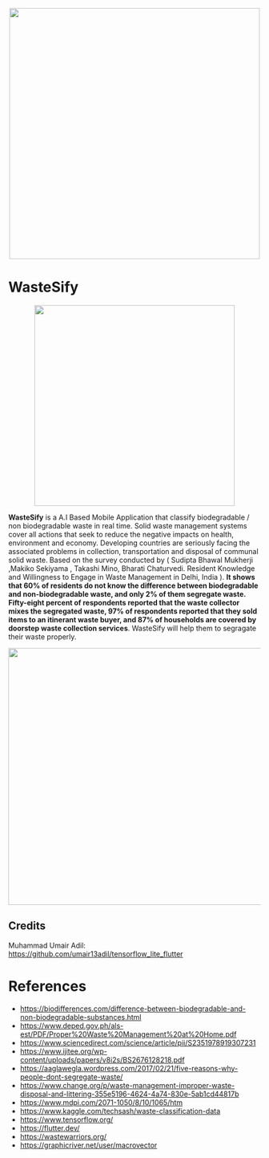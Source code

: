  <p align="center">
<img src="https://i.imgur.com/RWnBovg.png" width="500" height="500" />
</p>

# WasteSify  
<p align="center">
<img src="https://i.imgur.com/AivedJi.png" width="400" height="400" />
</p>

                                                               
   **WasteSify** is a A.I Based Mobile Application that classify biodegradable / non biodegradable waste in real time. Solid waste management systems cover all actions that seek to reduce the negative impacts on health, environment and economy. Developing countries are seriously facing the associated problems in collection, transportation and disposal of communal solid waste. Based on the survey conducted by ( Sudipta Bhawal Mukherji ,Makiko Sekiyama , Takashi Mino, Bharati Chaturvedi. Resident Knowledge and Willingness to Engage in Waste Management in Delhi, India ). **It shows that 60% of residents do not know the difference between biodegradable and non-biodegradable waste, and only 2% of them segregate waste. Fifty-eight percent of respondents reported that the waste collector mixes the segregated waste, 97% of respondents reported that they sold items to an itinerant waste buyer, and 87% of households are covered by doorstep waste collection services**. WasteSify will help them to segragate  their waste properly.

<p align="center">
<img src="https://i.imgur.com/E5xvBM6.png" width="900" height="512" />
</p>

## Credits
Muhammad Umair Adil: https://github.com/umair13adil/tensorflow_lite_flutter

# References
* https://biodifferences.com/difference-between-biodegradable-and-non-biodegradable-substances.html
* https://www.deped.gov.ph/als-est/PDF/Proper%20Waste%20Management%20at%20Home.pdf
* https://www.sciencedirect.com/science/article/pii/S2351978919307231
* https://www.ijitee.org/wp-content/uploads/papers/v8i2s/BS2676128218.pdf
* https://aaglawegla.wordpress.com/2017/02/21/five-reasons-why-people-dont-segregate-waste/
* https://www.change.org/p/waste-management-improper-waste-disposal-and-littering-355e5196-4624-4a74-830e-5ab1cd44817b
* https://www.mdpi.com/2071-1050/8/10/1065/htm
* https://www.kaggle.com/techsash/waste-classification-data
* https://www.tensorflow.org/
* https://flutter.dev/
* https://wastewarriors.org/
* https://graphicriver.net/user/macrovector














